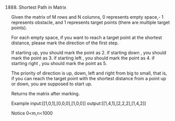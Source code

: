 1888. Shortest Path in Matrix

Given the matrix of M rows and N columns, 0 represents empty space,- 1 represents obstacle, and 1 represents target points (there are multiple target points).

For each empty space, if you want to reach a target point at the shortest distance, please mark the direction of the first step.

If starting up, you should mark the point as 2. if starting down , you should mark the point as 3. if starting left , you should mark the point as 4. if starting right , you should mark the point as 5.

The priority of direction is up, down, left and right from big to small, that is, if you can reach the target point with the shortest distance from a point up or down, you are supposed to start up.

Returns the matrix after marking.

Example
input:[[1,0,1],[0,0,0],[1,0,0]]
output:[[1,4,1],[2,2,2],[1,4,2]]

Notice
0<m,n<1000
